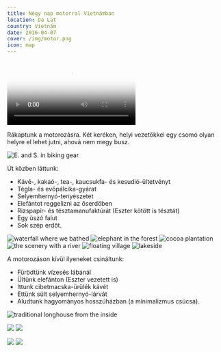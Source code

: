 ```yaml
---
title: Négy nap motorral Vietnámban
location: Da Lat
country: Vietnám
date: 2016-04-07
cover: /img/motor.png
icon: map
---
```


<video src="/video/vn_mot.mp4" poster="/video/vn_mot.png" autoplay loop>
</video>

Rákaptunk a motorozásra. Két keréken, helyi vezetőkkel egy csomó olyan helyre el lehet jutni, ahová nem megy busz.

![E. and S. in biking gear](../../img/0407-1.jpg)

Út közben láttunk:
- Kávé-, kakaó-, tea-, kaucsukfa- és kesudió-ültetvényt
- Tégla- és evőpálcika-gyárat
- Selyemhernyó-tenyészetet
- Elefántot reggelizni az őserdőben
- Rizspapír- és tésztamanufaktúrát (Eszter kötött is tésztát)
- Egy úszó falut
- Sok szép erdőt.

![waterfall where we bathed](../../img/0407-3.jpg)
![elephant in the forest](../../img/0407-4.jpg)
![cocoa plantation](../../img/0407-5.jpg)
![the scenery with a river](../../img/0407-6.jpg)
![floating village](../../img/0407-7.jpg)
![lakeside](../../img/0407-8.jpg)

A motorozáson kívül ilyeneket csináltunk:
- Fürödtünk vízesés lábánál
- Ültünk elefánton (Eszter vezetett is)
- Ittunk cibetmacska-ürülék kávét
- Ettünk sült selyemhernyó-lárvát
- Aludtunk hagyományos hosszúházban (a minimalizmus csúcsa).

![traditional longhouse from the inside](../../img/0407-2.jpg)

![](../../img/000069.jpg)
![](../../img/000063.jpg)

![](../../img/000050.jpg)
![](../../img/000053.jpg)
